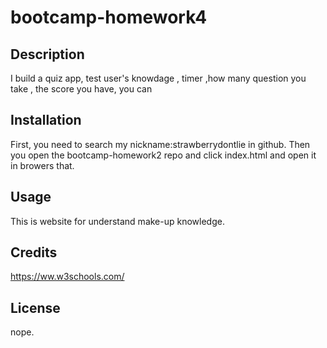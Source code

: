 # bootcamp-homework4

## Description
I build a quiz app, test user's knowdage , timer ,how many question you take , the score you have, you can 

## Installation
First, you need to search my nickname:strawberrydontlie in github. Then you open the bootcamp-homework2 repo and click index.html and open it in browers that.

## Usage
This is website for understand make-up knowledge.


## Credits
https://ww.w3schools.com/

## License

nope.



